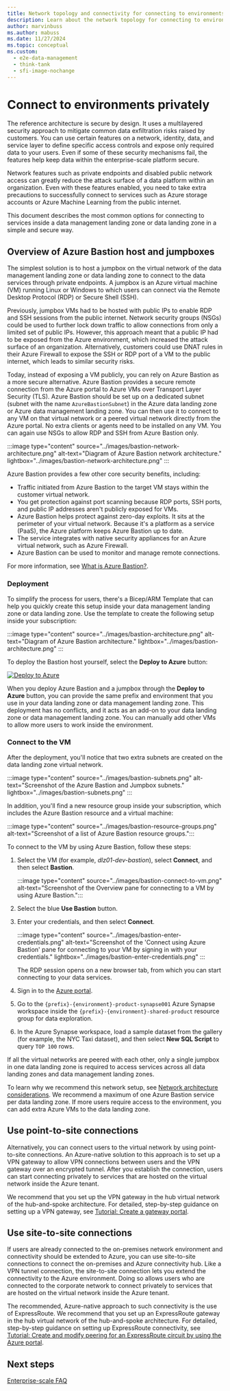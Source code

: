 ```yaml
---
title: Network topology and connectivity for connecting to environments privately
description: Learn about the network topology for connecting to environments privately.
author: marvinbuss
ms.author: mabuss
ms.date: 11/27/2024
ms.topic: conceptual
ms.custom:
  - e2e-data-management
  - think-tank
  - sfi-image-nochange
---
```


# Connect to environments privately

The reference architecture is secure by design. It uses a multilayered security approach to mitigate common data exfiltration risks raised by customers. You can use certain features on a network, identity, data, and service layer to define specific access controls and expose only required data to your users. Even if some of these security mechanisms fail, the features help keep data within the enterprise-scale platform secure.

Network features such as private endpoints and disabled public network access can greatly reduce the attack surface of a data platform within an organization. Even with these features enabled, you need to take extra precautions to successfully connect to services such as Azure storage accounts or Azure Machine Learning from the public internet.

This document describes the most common options for connecting to services inside a data management landing zone or data landing zone in a simple and secure way.

## Overview of Azure Bastion host and jumpboxes

The simplest solution is to host a jumpbox on the virtual network of the data management landing zone or data landing zone to connect to the data services through private endpoints. A jumpbox is an Azure virtual machine (VM) running Linux or Windows to which users can connect via the Remote Desktop Protocol (RDP) or Secure Shell (SSH).

Previously, jumpbox VMs had to be hosted with public IPs to enable RDP and SSH sessions from the public internet. Network security groups (NSGs) could be used to further lock down traffic to allow connections from only a limited set of public IPs. However, this approach meant that a public IP had to be exposed from the Azure environment, which increased the attack surface of an organization. Alternatively, customers could use DNAT rules in their Azure Firewall to expose the SSH or RDP port of a VM to the public internet, which leads to similar security risks.

Today, instead of exposing a VM publicly, you can rely on Azure Bastion as a more secure alternative. Azure Bastion provides a secure remote connection from the Azure portal to Azure VMs over Transport Layer Security (TLS). Azure Bastion should be set up on a dedicated subnet (subnet with the name `AzureBastionSubnet`) in the Azure data landing zone or Azure data management landing zone. You can then use it to connect to any VM on that virtual network or a peered virtual network directly from the Azure portal. No extra clients or agents need to be installed on any VM. You can again use NSGs to allow RDP and SSH from Azure Bastion only.

:::image type="content" source="../images/bastion-network-architecture.png" alt-text="Diagram of Azure Bastion network architecture." lightbox="../images/bastion-network-architecture.png" :::

Azure Bastion provides a few other core security benefits, including:

- Traffic initiated from Azure Bastion to the target VM stays within the customer virtual network.
- You get protection against port scanning because RDP ports, SSH ports, and public IP addresses aren't publicly exposed for VMs.
- Azure Bastion helps protect against zero-day exploits. It sits at the perimeter of your virtual network. Because it's a platform as a service (PaaS), the Azure platform keeps Azure Bastion up to date.
- The service integrates with native security appliances for an Azure virtual network, such as Azure Firewall.
- Azure Bastion can be used to monitor and manage remote connections.

For more information, see [What is Azure Bastion?](/azure/bastion/bastion-overview).

### Deployment

To simplify the process for users, there's a Bicep/ARM Template that can help you quickly create this setup inside your data management landing zone or data landing zone. Use the template to create the following setup inside your subscription:

:::image type="content" source="../images/bastion-architecture.png" alt-text="Diagram of Azure Bastion architecture." lightbox="../images/bastion-architecture.png" :::

To deploy the Bastion host yourself, select the **Deploy to Azure** button:

[![Deploy to Azure](https://aka.ms/deploytoazurebutton)](https://portal.azure.com/#blade/Microsoft_Azure_CreateUIDef/CustomDeploymentBlade/uri/https%3A%2F%2Fraw.githubusercontent.com%2FAzure%2Fdata-management-zone%2Fmain%2Fdocs%2Freference%2Fbastionhost%2Fmain.json/uiFormDefinitionUri/https%3A%2F%2Fraw.githubusercontent.com%2FAzure%2Fdata-management-zone%2Fmain%2Fdocs%2Freference%2Fbastionhost%2Fportal.json)

When you deploy Azure Bastion and a jumpbox through the **Deploy to Azure** button, you can provide the same prefix and environment that you use in your data landing zone or data management landing zone. This deployment has no conflicts, and it acts as an add-on to your data landing zone or data management landing zone. You can manually add other VMs to allow more users to work inside the environment.

### Connect to the VM

After the deployment, you'll notice that two extra subnets are created on the data landing zone virtual network.

:::image type="content" source="../images/bastion-subnets.png" alt-text="Screenshot of the Azure Bastion and Jumpbox subnets." lightbox="../images/bastion-subnets.png" :::

In addition, you'll find a new resource group inside your subscription, which includes the Azure Bastion resource and a virtual machine:

:::image type="content" source="../images/bastion-resource-groups.png" alt-text="Screenshot of a list of Azure Bastion resource groups.":::

To connect to the VM by using Azure Bastion, follow these steps:

1. Select the VM (for example, *dlz01-dev-bastion*), select **Connect**, and then select **Bastion**.

    :::image type="content" source="../images/bastion-connect-to-vm.png" alt-text="Screenshot of the Overview pane for connecting to a VM by using Azure Bastion.":::

1. Select the blue **Use Bastion** button.

1. Enter your credentials, and then select **Connect**.

    :::image type="content" source="../images/bastion-enter-credentials.png" alt-text="Screenshot of the 'Connect using Azure Bastion' pane for connecting to your VM by signing in with your credentials." lightbox="../images/bastion-enter-credentials.png" :::

    The RDP session opens on a new browser tab, from which you can start connecting to your data services.

1. Sign in to the [Azure portal](https://portal.azure.com/).

1. Go to the `{prefix}-{environment}-product-synapse001` Azure Synapse workspace inside the `{prefix}-{environment}-shared-product` resource group for data exploration.

1. In the Azure Synapse workspace, load a sample dataset from the gallery (for example, the NYC Taxi dataset), and then select **New SQL Script** to query `TOP 100` rows.

If all the virtual networks are peered with each other, only a single jumpbox in one data landing zone is required to access services across all data landing zones and data management landing zones.

To learn why we recommend this network setup, see [Network architecture considerations](../../cloud-scale-analytics/eslz-network-considerations-single-region.md). We recommend a maximum of one Azure Bastion service per data landing zone. If more users require access to the environment, you can add extra Azure VMs to the data landing zone.

## Use point-to-site connections

Alternatively, you can connect users to the virtual network by using point-to-site connections. An Azure-native solution to this approach is to set up a VPN gateway to allow VPN connections between users and the VPN gateway over an encrypted tunnel. After you establish the connection, users can start connecting privately to services that are hosted on the virtual network inside the Azure tenant.

We recommend that you set up the VPN gateway in the hub virtual network of the hub-and-spoke architecture. For detailed, step-by-step guidance on setting up a VPN gateway, see [Tutorial: Create a gateway portal](/azure/vpn-gateway/tutorial-create-gateway-portal).

## Use site-to-site connections

If users are already connected to the on-premises network environment and connectivity should be extended to Azure, you can use site-to-site connections to connect the on-premises and Azure connectivity hub. Like a VPN tunnel connection, the site-to-site connection lets you extend the connectivity to the Azure environment. Doing so allows users who are connected to the corporate network to connect privately to services that are hosted on the virtual network inside the Azure tenant.

The recommended, Azure-native approach to such connectivity is the use of ExpressRoute. We recommend that you set up an ExpressRoute gateway in the hub virtual network of the hub-and-spoke architecture. For detailed, step-by-step guidance on setting up ExpressRoute connectivity, see [Tutorial: Create and modify peering for an ExpressRoute circuit by using the Azure portal](/azure/expressroute/expressroute-howto-routing-portal-resource-manager).

## Next steps

[Enterprise-scale FAQ](../../../ready/enterprise-scale/faq.md)
